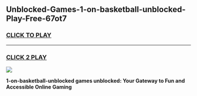 
## Unblocked-Games-1-on-basketball-unblocked-Play-Free-67ot7
<h3>
<a href="https://premium76.site?title=1-on-basketball-unblocked&ref=21A">CLICK TO PLAY</a></h3>
<hr>

<h3>
<a href="https://premium76.site?title=1-on-basketball-unblocked&ref=21A">CLICK 2 PLAY</a>
  
</h3>

<a href="https://premium76.site?title=1-on-basketball-unblocked&ref=21A"><img src="https://clearcache.store/games.png"></a>


**1-on-basketball-unblocked games unblocked: Your Gateway to Fun and Accessible Online Gaming**
